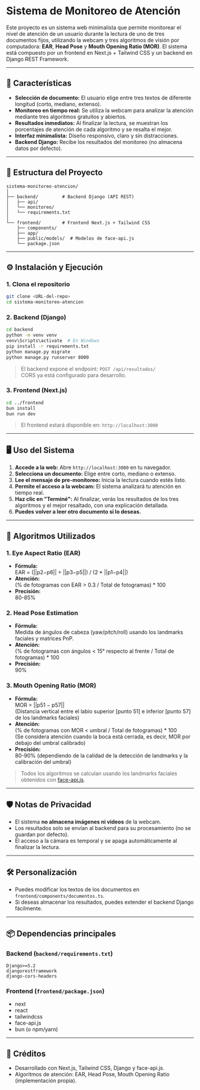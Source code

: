 # Sistema de Monitoreo de Atención

Este proyecto es un sistema web minimalista que permite monitorear el nivel de atención de un usuario durante la lectura de uno de tres documentos fijos, utilizando la webcam y tres algoritmos de visión por computadora: **EAR**, **Head Pose** y **Mouth Opening Ratio (MOR)**. El sistema está compuesto por un frontend en Next.js + Tailwind CSS y un backend en Django REST Framework.

---

## 🚀 Características

- **Selección de documento:** El usuario elige entre tres textos de diferente longitud (corto, mediano, extenso).
- **Monitoreo en tiempo real:** Se utiliza la webcam para analizar la atención mediante tres algoritmos gratuitos y abiertos.
- **Resultados inmediatos:** Al finalizar la lectura, se muestran los porcentajes de atención de cada algoritmo y se resalta el mejor.
- **Interfaz minimalista:** Diseño responsivo, claro y sin distracciones.
- **Backend Django:** Recibe los resultados del monitoreo (no almacena datos por defecto).

---

## 📂 Estructura del Proyecto

```
sistema-monitoreo-atencion/
│
├── backend/         # Backend Django (API REST)
│   ├── api/
│   └── monitoreo/
│   └── requirements.txt
│
└── frontend/        # Frontend Next.js + Tailwind CSS
    ├── components/
    ├── app/
    ├── public/models/  # Modelos de face-api.js
    └── package.json
```

---

## ⚙️ Instalación y Ejecución

### 1. Clona el repositorio

```sh
git clone <URL-del-repo>
cd sistema-monitoreo-atencion
```

### 2. Backend (Django)

```sh
cd backend
python -m venv venv
venv\Scripts\activate  # En Windows
pip install -r requirements.txt
python manage.py migrate
python manage.py runserver 8000
```

> El backend expone el endpoint: `POST /api/resultados/`  
> CORS ya está configurado para desarrollo.

### 3. Frontend (Next.js)

```sh
cd ../frontend
bun install  
bun run dev  
```

> El frontend estará disponible en: `http://localhost:3000`

---

## 🖥️ Uso del Sistema

1. **Accede a la web:** Abre `http://localhost:3000` en tu navegador.
2. **Selecciona un documento:** Elige entre corto, mediano o extenso.
3. **Lee el mensaje de pre-monitoreo:** Inicia la lectura cuando estés listo.
4. **Permite el acceso a la webcam:** El sistema analizará tu atención en tiempo real.
5. **Haz clic en "Terminé":** Al finalizar, verás los resultados de los tres algoritmos y el mejor resaltado, con una explicación detallada.
6. **Puedes volver a leer otro documento si lo deseas.**

---

## 🧠 Algoritmos Utilizados

### 1. Eye Aspect Ratio (EAR)
- **Fórmula:**  
  EAR = (||p2−p6|| + ||p3−p5||) / (2 * ||p1−p4||)
- **Atención:**  
  (% de fotogramas con EAR > 0.3 / Total de fotogramas) * 100
- **Precisión:**  
  80-85%

### 2. Head Pose Estimation
- **Fórmula:**  
  Medida de ángulos de cabeza (yaw/pitch/roll) usando los landmarks faciales y matrices PnP.
- **Atención:**  
  (% de fotogramas con ángulos < 15° respecto al frente / Total de fotogramas) * 100
- **Precisión:**  
  90%

### 3. Mouth Opening Ratio (MOR)
- **Fórmula:**  
  MOR = ||p51 − p57||  
  (Distancia vertical entre el labio superior [punto 51] e inferior [punto 57] de los landmarks faciales)
- **Atención:**  
  (% de fotogramas con MOR < umbral / Total de fotogramas) * 100  
  (Se considera atención cuando la boca está cerrada, es decir, MOR por debajo del umbral calibrado)
- **Precisión:**  
  80-90% (dependiendo de la calidad de la detección de landmarks y la calibración del umbral)

> Todos los algoritmos se calculan usando los landmarks faciales obtenidos con [face-api.js](https://github.com/justadudewhohacks/face-api.js).

---

## 🛡️ Notas de Privacidad

- El sistema **no almacena imágenes ni videos** de la webcam.
- Los resultados solo se envían al backend para su procesamiento (no se guardan por defecto).
- El acceso a la cámara es temporal y se apaga automáticamente al finalizar la lectura.

---

## 🛠️ Personalización

- Puedes modificar los textos de los documentos en `frontend/components/documentos.ts`.
- Si deseas almacenar los resultados, puedes extender el backend Django fácilmente.

---

## 📦 Dependencias principales

### Backend (`backend/requirements.txt`)
```
Django>=5.2
djangorestframework
django-cors-headers
```

### Frontend (`frontend/package.json`)
- next
- react
- tailwindcss
- face-api.js
- bun (o npm/yarn)

---

## 📝 Créditos

- Desarrollado con Next.js, Tailwind CSS, Django y face-api.js.
- Algoritmos de atención: EAR, Head Pose, Mouth Opening Ratio (implementación propia).
